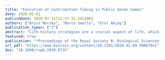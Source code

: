 ```yaml
---
title: "Evolution of Contribution Timing in Public Goods Games"
date: 2020-05-01
publishDate: 2020-07-31T12:57:32.545200Z
authors: ["Bryce Morsky", "Marco Smolla", "Erol Akçay"]
publication_types: ["2"]
abstract: "Life-history strategies are a crucial aspect of life, which are complicated in group-living species, where pay-offs additionally depend on others' behaviours. Previous theoretical models of public goods games have generally focused on the amounts individuals contribute to the public good. Yet a much less-studied strategic aspect of public goods games, the timing of contributions, can also have dramatic consequences for individual and collective performance. Here, we develop two stage game theoretical models to explore how the timing of contributions evolves. In the first stage, individuals contribute to a threshold public good based on a performance schedule. The second stage begins once the threshold is met, and the individuals then compete as a function of their performance. We show how contributing rapidly is not necessarily optimal, because delayers can act as `cheats,' avoiding contributing while reaping the benefits of the public good. However, delaying too long can put the delayers at a disadvantage as they may be ill-equipped to compete. These effects lead to bistability in a single group, and spatial diversity among multiple interacting groups."
featured: true
publication: "*Proceedings of the Royal Society B: Biological Sciences*"
url_pdf: "https://www.biorxiv.org/content/10.1101/2020.01.09.900670v1"
doi: "10.1098/rspb.2020.0735"
---
```


